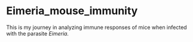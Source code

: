 # Eimeria_mouse_immunity

This is my journey in analyzing immune responses of mice when infected with the parasite _Eimeria._
